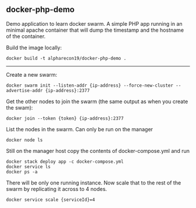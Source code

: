 docker-php-demo
---

Demo application to learn docker swarm. A simple PHP app running in an minimal apache container that will dump the timestamp and the hostname of the container.

Build the image locally:
```
docker build -t alpharecon19/docker-php-demo .
```

---

Create a new swarm:
```
docker swarm init --listen-addr {ip-address} --force-new-cluster --advertise-addr {ip-address}:2377
```

Get the other nodes to join the swarm (the same output as when you create the swam):
```
docker join --token {token} {ip-address}:2377
```

List the nodes in the swarm. Can only be run on the manager
```
docker node ls
```

Still on the manager host copy the contents of docker-compose.yml and run
```
docker stack deploy app -c docker-compose.yml
docker service ls
docker ps -a
```

There will be only one running instance. Now scale that to the rest of the swarm by replicating it across to 4 nodes.
```
docker service scale {serviceId}=4
```